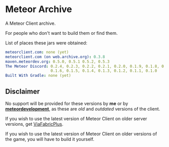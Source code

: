 # Meteor Archive
A Meteor Client archive.

For people who don't want to build them or find them.

List of places these jars were obtained:
```yaml
meteorclient.com: none (yet)
meteorclient.com (on web.archive.org): 0.3.8
maven.meteordev.org: 0.5.0, 0.5.1 0.5.2, 0.5.3
The Meteor Discord: 0.2.4, 0.2.3, 0.2.2, 0.2.1, 0.2.0, 0.1.9, 0.1.8, 0.1.7,
                    0.1.6, 0.1.5, 0.1.4, 0.1.3, 0.1.2, 0.1.1, 0.1.0
Built With Gradle: none (yet)
```

## Disclaimer
No support will be provided for these versions by **me** or by **[meteordevelopment](https://github.com/MeteorDevelopment)**, as these are *old* and *outdated* versions of the client.

If you wish to use the latest version of Meteor Client on older server versions, get [ViaFabricPlus](https://modrinth.com/mod/viafabricplus).

If you wish to use the latest version of Meteor Client on older versions of the game, you will have to build it yourself.
